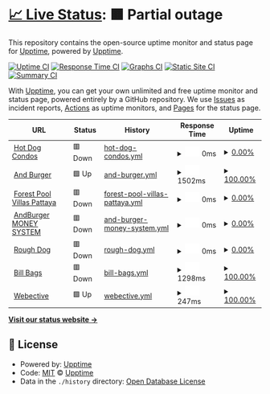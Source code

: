 # [📈 Live Status](https://demo.upptime.js.org): <!--live status--> **🟧 Partial outage**

This repository contains the open-source uptime monitor and status page for [Upptime](https://upptime.js.org), powered by [Upptime](https://github.com/upptime/upptime).

[![Uptime CI](https://github.com/upptime/upptime/workflows/Uptime%20CI/badge.svg)](https://github.com/upptime/upptime/actions?query=workflow%3A%22Uptime+CI%22)
[![Response Time CI](https://github.com/upptime/upptime/workflows/Response%20Time%20CI/badge.svg)](https://github.com/upptime/upptime/actions?query=workflow%3A%22Response+Time+CI%22)
[![Graphs CI](https://github.com/upptime/upptime/workflows/Graphs%20CI/badge.svg)](https://github.com/upptime/upptime/actions?query=workflow%3A%22Graphs+CI%22)
[![Static Site CI](https://github.com/upptime/upptime/workflows/Static%20Site%20CI/badge.svg)](https://github.com/upptime/upptime/actions?query=workflow%3A%22Static+Site+CI%22)
[![Summary CI](https://github.com/upptime/upptime/workflows/Summary%20CI/badge.svg)](https://github.com/upptime/upptime/actions?query=workflow%3A%22Summary+CI%22)

With [Upptime](https://upptime.js.org), you can get your own unlimited and free uptime monitor and status page, powered entirely by a GitHub repository. We use [Issues](https://github.com/upptime/upptime/issues) as incident reports, [Actions](https://github.com/upptime/upptime/actions) as uptime monitors, and [Pages](https://demo.upptime.js.org) for the status page.

<!--start: status pages-->
<!-- This summary is generated by Upptime (https://github.com/upptime/upptime) -->
<!-- Do not edit this manually, your changes will be overwritten -->
<!-- prettier-ignore -->
| URL | Status | History | Response Time | Uptime |
| --- | ------ | ------- | ------------- | ------ |
| <img alt="" src="https://icons.duckduckgo.com/ip3/www.hotdogcondos.com.ico" height="13"> [Hot Dog Condos](https://www.hotdogcondos.com/) | 🟥 Down | [hot-dog-condos.yml](https://github.com/gnosis93/UPTIME-APPSILION/commits/HEAD/history/hot-dog-condos.yml) | <details><summary><img alt="Response time graph" src="./graphs/hot-dog-condos/response-time-week.png" height="20"> 0ms</summary><br><a href="https://demo.upptime.js.org/history/hot-dog-condos"><img alt="Response time 1758" src="https://img.shields.io/endpoint?url=https%3A%2F%2Fraw.githubusercontent.com%2Fgnosis93%2FUPTIME-APPSILION%2FHEAD%2Fapi%2Fhot-dog-condos%2Fresponse-time.json"></a><br><a href="https://demo.upptime.js.org/history/hot-dog-condos"><img alt="24-hour response time 0" src="https://img.shields.io/endpoint?url=https%3A%2F%2Fraw.githubusercontent.com%2Fgnosis93%2FUPTIME-APPSILION%2FHEAD%2Fapi%2Fhot-dog-condos%2Fresponse-time-day.json"></a><br><a href="https://demo.upptime.js.org/history/hot-dog-condos"><img alt="7-day response time 0" src="https://img.shields.io/endpoint?url=https%3A%2F%2Fraw.githubusercontent.com%2Fgnosis93%2FUPTIME-APPSILION%2FHEAD%2Fapi%2Fhot-dog-condos%2Fresponse-time-week.json"></a><br><a href="https://demo.upptime.js.org/history/hot-dog-condos"><img alt="30-day response time 0" src="https://img.shields.io/endpoint?url=https%3A%2F%2Fraw.githubusercontent.com%2Fgnosis93%2FUPTIME-APPSILION%2FHEAD%2Fapi%2Fhot-dog-condos%2Fresponse-time-month.json"></a><br><a href="https://demo.upptime.js.org/history/hot-dog-condos"><img alt="1-year response time 1783" src="https://img.shields.io/endpoint?url=https%3A%2F%2Fraw.githubusercontent.com%2Fgnosis93%2FUPTIME-APPSILION%2FHEAD%2Fapi%2Fhot-dog-condos%2Fresponse-time-year.json"></a></details> | <details><summary><a href="https://demo.upptime.js.org/history/hot-dog-condos">0.00%</a></summary><a href="https://demo.upptime.js.org/history/hot-dog-condos"><img alt="All-time uptime 73.96%" src="https://img.shields.io/endpoint?url=https%3A%2F%2Fraw.githubusercontent.com%2Fgnosis93%2FUPTIME-APPSILION%2FHEAD%2Fapi%2Fhot-dog-condos%2Fuptime.json"></a><br><a href="https://demo.upptime.js.org/history/hot-dog-condos"><img alt="24-hour uptime 0.00%" src="https://img.shields.io/endpoint?url=https%3A%2F%2Fraw.githubusercontent.com%2Fgnosis93%2FUPTIME-APPSILION%2FHEAD%2Fapi%2Fhot-dog-condos%2Fuptime-day.json"></a><br><a href="https://demo.upptime.js.org/history/hot-dog-condos"><img alt="7-day uptime 0.00%" src="https://img.shields.io/endpoint?url=https%3A%2F%2Fraw.githubusercontent.com%2Fgnosis93%2FUPTIME-APPSILION%2FHEAD%2Fapi%2Fhot-dog-condos%2Fuptime-week.json"></a><br><a href="https://demo.upptime.js.org/history/hot-dog-condos"><img alt="30-day uptime 1.38%" src="https://img.shields.io/endpoint?url=https%3A%2F%2Fraw.githubusercontent.com%2Fgnosis93%2FUPTIME-APPSILION%2FHEAD%2Fapi%2Fhot-dog-condos%2Fuptime-month.json"></a><br><a href="https://demo.upptime.js.org/history/hot-dog-condos"><img alt="1-year uptime 64.44%" src="https://img.shields.io/endpoint?url=https%3A%2F%2Fraw.githubusercontent.com%2Fgnosis93%2FUPTIME-APPSILION%2FHEAD%2Fapi%2Fhot-dog-condos%2Fuptime-year.json"></a></details>
| <img alt="" src="https://icons.duckduckgo.com/ip3/andburger.in.th.ico" height="13"> [And Burger](https://andburger.in.th/) | 🟩 Up | [and-burger.yml](https://github.com/gnosis93/UPTIME-APPSILION/commits/HEAD/history/and-burger.yml) | <details><summary><img alt="Response time graph" src="./graphs/and-burger/response-time-week.png" height="20"> 1502ms</summary><br><a href="https://demo.upptime.js.org/history/and-burger"><img alt="Response time 1993" src="https://img.shields.io/endpoint?url=https%3A%2F%2Fraw.githubusercontent.com%2Fgnosis93%2FUPTIME-APPSILION%2FHEAD%2Fapi%2Fand-burger%2Fresponse-time.json"></a><br><a href="https://demo.upptime.js.org/history/and-burger"><img alt="24-hour response time 1288" src="https://img.shields.io/endpoint?url=https%3A%2F%2Fraw.githubusercontent.com%2Fgnosis93%2FUPTIME-APPSILION%2FHEAD%2Fapi%2Fand-burger%2Fresponse-time-day.json"></a><br><a href="https://demo.upptime.js.org/history/and-burger"><img alt="7-day response time 1502" src="https://img.shields.io/endpoint?url=https%3A%2F%2Fraw.githubusercontent.com%2Fgnosis93%2FUPTIME-APPSILION%2FHEAD%2Fapi%2Fand-burger%2Fresponse-time-week.json"></a><br><a href="https://demo.upptime.js.org/history/and-burger"><img alt="30-day response time 1510" src="https://img.shields.io/endpoint?url=https%3A%2F%2Fraw.githubusercontent.com%2Fgnosis93%2FUPTIME-APPSILION%2FHEAD%2Fapi%2Fand-burger%2Fresponse-time-month.json"></a><br><a href="https://demo.upptime.js.org/history/and-burger"><img alt="1-year response time 2035" src="https://img.shields.io/endpoint?url=https%3A%2F%2Fraw.githubusercontent.com%2Fgnosis93%2FUPTIME-APPSILION%2FHEAD%2Fapi%2Fand-burger%2Fresponse-time-year.json"></a></details> | <details><summary><a href="https://demo.upptime.js.org/history/and-burger">100.00%</a></summary><a href="https://demo.upptime.js.org/history/and-burger"><img alt="All-time uptime 99.74%" src="https://img.shields.io/endpoint?url=https%3A%2F%2Fraw.githubusercontent.com%2Fgnosis93%2FUPTIME-APPSILION%2FHEAD%2Fapi%2Fand-burger%2Fuptime.json"></a><br><a href="https://demo.upptime.js.org/history/and-burger"><img alt="24-hour uptime 100.00%" src="https://img.shields.io/endpoint?url=https%3A%2F%2Fraw.githubusercontent.com%2Fgnosis93%2FUPTIME-APPSILION%2FHEAD%2Fapi%2Fand-burger%2Fuptime-day.json"></a><br><a href="https://demo.upptime.js.org/history/and-burger"><img alt="7-day uptime 100.00%" src="https://img.shields.io/endpoint?url=https%3A%2F%2Fraw.githubusercontent.com%2Fgnosis93%2FUPTIME-APPSILION%2FHEAD%2Fapi%2Fand-burger%2Fuptime-week.json"></a><br><a href="https://demo.upptime.js.org/history/and-burger"><img alt="30-day uptime 100.00%" src="https://img.shields.io/endpoint?url=https%3A%2F%2Fraw.githubusercontent.com%2Fgnosis93%2FUPTIME-APPSILION%2FHEAD%2Fapi%2Fand-burger%2Fuptime-month.json"></a><br><a href="https://demo.upptime.js.org/history/and-burger"><img alt="1-year uptime 99.88%" src="https://img.shields.io/endpoint?url=https%3A%2F%2Fraw.githubusercontent.com%2Fgnosis93%2FUPTIME-APPSILION%2FHEAD%2Fapi%2Fand-burger%2Fuptime-year.json"></a></details>
| <img alt="" src="https://icons.duckduckgo.com/ip3/forestpoolvillaspattaya.com.ico" height="13"> [Forest Pool Villas Pattaya](https://forestpoolvillaspattaya.com/) | 🟥 Down | [forest-pool-villas-pattaya.yml](https://github.com/gnosis93/UPTIME-APPSILION/commits/HEAD/history/forest-pool-villas-pattaya.yml) | <details><summary><img alt="Response time graph" src="./graphs/forest-pool-villas-pattaya/response-time-week.png" height="20"> 0ms</summary><br><a href="https://demo.upptime.js.org/history/forest-pool-villas-pattaya"><img alt="Response time 837" src="https://img.shields.io/endpoint?url=https%3A%2F%2Fraw.githubusercontent.com%2Fgnosis93%2FUPTIME-APPSILION%2FHEAD%2Fapi%2Fforest-pool-villas-pattaya%2Fresponse-time.json"></a><br><a href="https://demo.upptime.js.org/history/forest-pool-villas-pattaya"><img alt="24-hour response time 0" src="https://img.shields.io/endpoint?url=https%3A%2F%2Fraw.githubusercontent.com%2Fgnosis93%2FUPTIME-APPSILION%2FHEAD%2Fapi%2Fforest-pool-villas-pattaya%2Fresponse-time-day.json"></a><br><a href="https://demo.upptime.js.org/history/forest-pool-villas-pattaya"><img alt="7-day response time 0" src="https://img.shields.io/endpoint?url=https%3A%2F%2Fraw.githubusercontent.com%2Fgnosis93%2FUPTIME-APPSILION%2FHEAD%2Fapi%2Fforest-pool-villas-pattaya%2Fresponse-time-week.json"></a><br><a href="https://demo.upptime.js.org/history/forest-pool-villas-pattaya"><img alt="30-day response time 0" src="https://img.shields.io/endpoint?url=https%3A%2F%2Fraw.githubusercontent.com%2Fgnosis93%2FUPTIME-APPSILION%2FHEAD%2Fapi%2Fforest-pool-villas-pattaya%2Fresponse-time-month.json"></a><br><a href="https://demo.upptime.js.org/history/forest-pool-villas-pattaya"><img alt="1-year response time 852" src="https://img.shields.io/endpoint?url=https%3A%2F%2Fraw.githubusercontent.com%2Fgnosis93%2FUPTIME-APPSILION%2FHEAD%2Fapi%2Fforest-pool-villas-pattaya%2Fresponse-time-year.json"></a></details> | <details><summary><a href="https://demo.upptime.js.org/history/forest-pool-villas-pattaya">0.00%</a></summary><a href="https://demo.upptime.js.org/history/forest-pool-villas-pattaya"><img alt="All-time uptime 31.92%" src="https://img.shields.io/endpoint?url=https%3A%2F%2Fraw.githubusercontent.com%2Fgnosis93%2FUPTIME-APPSILION%2FHEAD%2Fapi%2Fforest-pool-villas-pattaya%2Fuptime.json"></a><br><a href="https://demo.upptime.js.org/history/forest-pool-villas-pattaya"><img alt="24-hour uptime 0.00%" src="https://img.shields.io/endpoint?url=https%3A%2F%2Fraw.githubusercontent.com%2Fgnosis93%2FUPTIME-APPSILION%2FHEAD%2Fapi%2Fforest-pool-villas-pattaya%2Fuptime-day.json"></a><br><a href="https://demo.upptime.js.org/history/forest-pool-villas-pattaya"><img alt="7-day uptime 0.00%" src="https://img.shields.io/endpoint?url=https%3A%2F%2Fraw.githubusercontent.com%2Fgnosis93%2FUPTIME-APPSILION%2FHEAD%2Fapi%2Fforest-pool-villas-pattaya%2Fuptime-week.json"></a><br><a href="https://demo.upptime.js.org/history/forest-pool-villas-pattaya"><img alt="30-day uptime 1.38%" src="https://img.shields.io/endpoint?url=https%3A%2F%2Fraw.githubusercontent.com%2Fgnosis93%2FUPTIME-APPSILION%2FHEAD%2Fapi%2Fforest-pool-villas-pattaya%2Fuptime-month.json"></a><br><a href="https://demo.upptime.js.org/history/forest-pool-villas-pattaya"><img alt="1-year uptime 7.05%" src="https://img.shields.io/endpoint?url=https%3A%2F%2Fraw.githubusercontent.com%2Fgnosis93%2FUPTIME-APPSILION%2FHEAD%2Fapi%2Fforest-pool-villas-pattaya%2Fuptime-year.json"></a></details>
| <img alt="" src="https://icons.duckduckgo.com/ip3/money.hotdogcondos.com.ico" height="13"> [AndBurger MONEY SYSTEM](https://money.hotdogcondos.com/) | 🟥 Down | [and-burger-money-system.yml](https://github.com/gnosis93/UPTIME-APPSILION/commits/HEAD/history/and-burger-money-system.yml) | <details><summary><img alt="Response time graph" src="./graphs/and-burger-money-system/response-time-week.png" height="20"> 0ms</summary><br><a href="https://demo.upptime.js.org/history/and-burger-money-system"><img alt="Response time 1109" src="https://img.shields.io/endpoint?url=https%3A%2F%2Fraw.githubusercontent.com%2Fgnosis93%2FUPTIME-APPSILION%2FHEAD%2Fapi%2Fand-burger-money-system%2Fresponse-time.json"></a><br><a href="https://demo.upptime.js.org/history/and-burger-money-system"><img alt="24-hour response time 0" src="https://img.shields.io/endpoint?url=https%3A%2F%2Fraw.githubusercontent.com%2Fgnosis93%2FUPTIME-APPSILION%2FHEAD%2Fapi%2Fand-burger-money-system%2Fresponse-time-day.json"></a><br><a href="https://demo.upptime.js.org/history/and-burger-money-system"><img alt="7-day response time 0" src="https://img.shields.io/endpoint?url=https%3A%2F%2Fraw.githubusercontent.com%2Fgnosis93%2FUPTIME-APPSILION%2FHEAD%2Fapi%2Fand-burger-money-system%2Fresponse-time-week.json"></a><br><a href="https://demo.upptime.js.org/history/and-burger-money-system"><img alt="30-day response time 0" src="https://img.shields.io/endpoint?url=https%3A%2F%2Fraw.githubusercontent.com%2Fgnosis93%2FUPTIME-APPSILION%2FHEAD%2Fapi%2Fand-burger-money-system%2Fresponse-time-month.json"></a><br><a href="https://demo.upptime.js.org/history/and-burger-money-system"><img alt="1-year response time 1106" src="https://img.shields.io/endpoint?url=https%3A%2F%2Fraw.githubusercontent.com%2Fgnosis93%2FUPTIME-APPSILION%2FHEAD%2Fapi%2Fand-burger-money-system%2Fresponse-time-year.json"></a></details> | <details><summary><a href="https://demo.upptime.js.org/history/and-burger-money-system">0.00%</a></summary><a href="https://demo.upptime.js.org/history/and-burger-money-system"><img alt="All-time uptime 66.38%" src="https://img.shields.io/endpoint?url=https%3A%2F%2Fraw.githubusercontent.com%2Fgnosis93%2FUPTIME-APPSILION%2FHEAD%2Fapi%2Fand-burger-money-system%2Fuptime.json"></a><br><a href="https://demo.upptime.js.org/history/and-burger-money-system"><img alt="24-hour uptime 0.00%" src="https://img.shields.io/endpoint?url=https%3A%2F%2Fraw.githubusercontent.com%2Fgnosis93%2FUPTIME-APPSILION%2FHEAD%2Fapi%2Fand-burger-money-system%2Fuptime-day.json"></a><br><a href="https://demo.upptime.js.org/history/and-burger-money-system"><img alt="7-day uptime 0.00%" src="https://img.shields.io/endpoint?url=https%3A%2F%2Fraw.githubusercontent.com%2Fgnosis93%2FUPTIME-APPSILION%2FHEAD%2Fapi%2Fand-burger-money-system%2Fuptime-week.json"></a><br><a href="https://demo.upptime.js.org/history/and-burger-money-system"><img alt="30-day uptime 1.38%" src="https://img.shields.io/endpoint?url=https%3A%2F%2Fraw.githubusercontent.com%2Fgnosis93%2FUPTIME-APPSILION%2FHEAD%2Fapi%2Fand-burger-money-system%2Fuptime-month.json"></a><br><a href="https://demo.upptime.js.org/history/and-burger-money-system"><img alt="1-year uptime 56.08%" src="https://img.shields.io/endpoint?url=https%3A%2F%2Fraw.githubusercontent.com%2Fgnosis93%2FUPTIME-APPSILION%2FHEAD%2Fapi%2Fand-burger-money-system%2Fuptime-year.json"></a></details>
| <img alt="" src="https://icons.duckduckgo.com/ip3/rough.dog.ico" height="13"> [Rough Dog](https://rough.dog/) | 🟥 Down | [rough-dog.yml](https://github.com/gnosis93/UPTIME-APPSILION/commits/HEAD/history/rough-dog.yml) | <details><summary><img alt="Response time graph" src="./graphs/rough-dog/response-time-week.png" height="20"> 0ms</summary><br><a href="https://demo.upptime.js.org/history/rough-dog"><img alt="Response time 1378" src="https://img.shields.io/endpoint?url=https%3A%2F%2Fraw.githubusercontent.com%2Fgnosis93%2FUPTIME-APPSILION%2FHEAD%2Fapi%2Frough-dog%2Fresponse-time.json"></a><br><a href="https://demo.upptime.js.org/history/rough-dog"><img alt="24-hour response time 0" src="https://img.shields.io/endpoint?url=https%3A%2F%2Fraw.githubusercontent.com%2Fgnosis93%2FUPTIME-APPSILION%2FHEAD%2Fapi%2Frough-dog%2Fresponse-time-day.json"></a><br><a href="https://demo.upptime.js.org/history/rough-dog"><img alt="7-day response time 0" src="https://img.shields.io/endpoint?url=https%3A%2F%2Fraw.githubusercontent.com%2Fgnosis93%2FUPTIME-APPSILION%2FHEAD%2Fapi%2Frough-dog%2Fresponse-time-week.json"></a><br><a href="https://demo.upptime.js.org/history/rough-dog"><img alt="30-day response time 0" src="https://img.shields.io/endpoint?url=https%3A%2F%2Fraw.githubusercontent.com%2Fgnosis93%2FUPTIME-APPSILION%2FHEAD%2Fapi%2Frough-dog%2Fresponse-time-month.json"></a><br><a href="https://demo.upptime.js.org/history/rough-dog"><img alt="1-year response time 1364" src="https://img.shields.io/endpoint?url=https%3A%2F%2Fraw.githubusercontent.com%2Fgnosis93%2FUPTIME-APPSILION%2FHEAD%2Fapi%2Frough-dog%2Fresponse-time-year.json"></a></details> | <details><summary><a href="https://demo.upptime.js.org/history/rough-dog">0.00%</a></summary><a href="https://demo.upptime.js.org/history/rough-dog"><img alt="All-time uptime 75.51%" src="https://img.shields.io/endpoint?url=https%3A%2F%2Fraw.githubusercontent.com%2Fgnosis93%2FUPTIME-APPSILION%2FHEAD%2Fapi%2Frough-dog%2Fuptime.json"></a><br><a href="https://demo.upptime.js.org/history/rough-dog"><img alt="24-hour uptime 0.00%" src="https://img.shields.io/endpoint?url=https%3A%2F%2Fraw.githubusercontent.com%2Fgnosis93%2FUPTIME-APPSILION%2FHEAD%2Fapi%2Frough-dog%2Fuptime-day.json"></a><br><a href="https://demo.upptime.js.org/history/rough-dog"><img alt="7-day uptime 0.00%" src="https://img.shields.io/endpoint?url=https%3A%2F%2Fraw.githubusercontent.com%2Fgnosis93%2FUPTIME-APPSILION%2FHEAD%2Fapi%2Frough-dog%2Fuptime-week.json"></a><br><a href="https://demo.upptime.js.org/history/rough-dog"><img alt="30-day uptime 1.38%" src="https://img.shields.io/endpoint?url=https%3A%2F%2Fraw.githubusercontent.com%2Fgnosis93%2FUPTIME-APPSILION%2FHEAD%2Fapi%2Frough-dog%2Fuptime-month.json"></a><br><a href="https://demo.upptime.js.org/history/rough-dog"><img alt="1-year uptime 69.61%" src="https://img.shields.io/endpoint?url=https%3A%2F%2Fraw.githubusercontent.com%2Fgnosis93%2FUPTIME-APPSILION%2FHEAD%2Fapi%2Frough-dog%2Fuptime-year.json"></a></details>
| <img alt="" src="https://icons.duckduckgo.com/ip3/bills-bags.com.ico" height="13"> [Bill Bags](https://bills-bags.com/) | 🟥 Down | [bill-bags.yml](https://github.com/gnosis93/UPTIME-APPSILION/commits/HEAD/history/bill-bags.yml) | <details><summary><img alt="Response time graph" src="./graphs/bill-bags/response-time-week.png" height="20"> 1298ms</summary><br><a href="https://demo.upptime.js.org/history/bill-bags"><img alt="Response time 1408" src="https://img.shields.io/endpoint?url=https%3A%2F%2Fraw.githubusercontent.com%2Fgnosis93%2FUPTIME-APPSILION%2FHEAD%2Fapi%2Fbill-bags%2Fresponse-time.json"></a><br><a href="https://demo.upptime.js.org/history/bill-bags"><img alt="24-hour response time 1578" src="https://img.shields.io/endpoint?url=https%3A%2F%2Fraw.githubusercontent.com%2Fgnosis93%2FUPTIME-APPSILION%2FHEAD%2Fapi%2Fbill-bags%2Fresponse-time-day.json"></a><br><a href="https://demo.upptime.js.org/history/bill-bags"><img alt="7-day response time 1298" src="https://img.shields.io/endpoint?url=https%3A%2F%2Fraw.githubusercontent.com%2Fgnosis93%2FUPTIME-APPSILION%2FHEAD%2Fapi%2Fbill-bags%2Fresponse-time-week.json"></a><br><a href="https://demo.upptime.js.org/history/bill-bags"><img alt="30-day response time 1249" src="https://img.shields.io/endpoint?url=https%3A%2F%2Fraw.githubusercontent.com%2Fgnosis93%2FUPTIME-APPSILION%2FHEAD%2Fapi%2Fbill-bags%2Fresponse-time-month.json"></a><br><a href="https://demo.upptime.js.org/history/bill-bags"><img alt="1-year response time 1408" src="https://img.shields.io/endpoint?url=https%3A%2F%2Fraw.githubusercontent.com%2Fgnosis93%2FUPTIME-APPSILION%2FHEAD%2Fapi%2Fbill-bags%2Fresponse-time-year.json"></a></details> | <details><summary><a href="https://demo.upptime.js.org/history/bill-bags">100.00%</a></summary><a href="https://demo.upptime.js.org/history/bill-bags"><img alt="All-time uptime 99.88%" src="https://img.shields.io/endpoint?url=https%3A%2F%2Fraw.githubusercontent.com%2Fgnosis93%2FUPTIME-APPSILION%2FHEAD%2Fapi%2Fbill-bags%2Fuptime.json"></a><br><a href="https://demo.upptime.js.org/history/bill-bags"><img alt="24-hour uptime 99.99%" src="https://img.shields.io/endpoint?url=https%3A%2F%2Fraw.githubusercontent.com%2Fgnosis93%2FUPTIME-APPSILION%2FHEAD%2Fapi%2Fbill-bags%2Fuptime-day.json"></a><br><a href="https://demo.upptime.js.org/history/bill-bags"><img alt="7-day uptime 100.00%" src="https://img.shields.io/endpoint?url=https%3A%2F%2Fraw.githubusercontent.com%2Fgnosis93%2FUPTIME-APPSILION%2FHEAD%2Fapi%2Fbill-bags%2Fuptime-week.json"></a><br><a href="https://demo.upptime.js.org/history/bill-bags"><img alt="30-day uptime 100.00%" src="https://img.shields.io/endpoint?url=https%3A%2F%2Fraw.githubusercontent.com%2Fgnosis93%2FUPTIME-APPSILION%2FHEAD%2Fapi%2Fbill-bags%2Fuptime-month.json"></a><br><a href="https://demo.upptime.js.org/history/bill-bags"><img alt="1-year uptime 99.88%" src="https://img.shields.io/endpoint?url=https%3A%2F%2Fraw.githubusercontent.com%2Fgnosis93%2FUPTIME-APPSILION%2FHEAD%2Fapi%2Fbill-bags%2Fuptime-year.json"></a></details>
| <img alt="" src="https://icons.duckduckgo.com/ip3/webective.com.ico" height="13"> [Webective](https://webective.com/) | 🟩 Up | [webective.yml](https://github.com/gnosis93/UPTIME-APPSILION/commits/HEAD/history/webective.yml) | <details><summary><img alt="Response time graph" src="./graphs/webective/response-time-week.png" height="20"> 247ms</summary><br><a href="https://demo.upptime.js.org/history/webective"><img alt="Response time 228" src="https://img.shields.io/endpoint?url=https%3A%2F%2Fraw.githubusercontent.com%2Fgnosis93%2FUPTIME-APPSILION%2FHEAD%2Fapi%2Fwebective%2Fresponse-time.json"></a><br><a href="https://demo.upptime.js.org/history/webective"><img alt="24-hour response time 133" src="https://img.shields.io/endpoint?url=https%3A%2F%2Fraw.githubusercontent.com%2Fgnosis93%2FUPTIME-APPSILION%2FHEAD%2Fapi%2Fwebective%2Fresponse-time-day.json"></a><br><a href="https://demo.upptime.js.org/history/webective"><img alt="7-day response time 247" src="https://img.shields.io/endpoint?url=https%3A%2F%2Fraw.githubusercontent.com%2Fgnosis93%2FUPTIME-APPSILION%2FHEAD%2Fapi%2Fwebective%2Fresponse-time-week.json"></a><br><a href="https://demo.upptime.js.org/history/webective"><img alt="30-day response time 208" src="https://img.shields.io/endpoint?url=https%3A%2F%2Fraw.githubusercontent.com%2Fgnosis93%2FUPTIME-APPSILION%2FHEAD%2Fapi%2Fwebective%2Fresponse-time-month.json"></a><br><a href="https://demo.upptime.js.org/history/webective"><img alt="1-year response time 228" src="https://img.shields.io/endpoint?url=https%3A%2F%2Fraw.githubusercontent.com%2Fgnosis93%2FUPTIME-APPSILION%2FHEAD%2Fapi%2Fwebective%2Fresponse-time-year.json"></a></details> | <details><summary><a href="https://demo.upptime.js.org/history/webective">100.00%</a></summary><a href="https://demo.upptime.js.org/history/webective"><img alt="All-time uptime 99.98%" src="https://img.shields.io/endpoint?url=https%3A%2F%2Fraw.githubusercontent.com%2Fgnosis93%2FUPTIME-APPSILION%2FHEAD%2Fapi%2Fwebective%2Fuptime.json"></a><br><a href="https://demo.upptime.js.org/history/webective"><img alt="24-hour uptime 100.00%" src="https://img.shields.io/endpoint?url=https%3A%2F%2Fraw.githubusercontent.com%2Fgnosis93%2FUPTIME-APPSILION%2FHEAD%2Fapi%2Fwebective%2Fuptime-day.json"></a><br><a href="https://demo.upptime.js.org/history/webective"><img alt="7-day uptime 100.00%" src="https://img.shields.io/endpoint?url=https%3A%2F%2Fraw.githubusercontent.com%2Fgnosis93%2FUPTIME-APPSILION%2FHEAD%2Fapi%2Fwebective%2Fuptime-week.json"></a><br><a href="https://demo.upptime.js.org/history/webective"><img alt="30-day uptime 100.00%" src="https://img.shields.io/endpoint?url=https%3A%2F%2Fraw.githubusercontent.com%2Fgnosis93%2FUPTIME-APPSILION%2FHEAD%2Fapi%2Fwebective%2Fuptime-month.json"></a><br><a href="https://demo.upptime.js.org/history/webective"><img alt="1-year uptime 99.98%" src="https://img.shields.io/endpoint?url=https%3A%2F%2Fraw.githubusercontent.com%2Fgnosis93%2FUPTIME-APPSILION%2FHEAD%2Fapi%2Fwebective%2Fuptime-year.json"></a></details>

<!--end: status pages-->

[**Visit our status website →**](https://demo.upptime.js.org)

## 📄 License

- Powered by: [Upptime](https://github.com/upptime/upptime)
- Code: [MIT](./LICENSE) © [Upptime](https://upptime.js.org)
- Data in the `./history` directory: [Open Database License](https://opendatacommons.org/licenses/odbl/1-0/)

